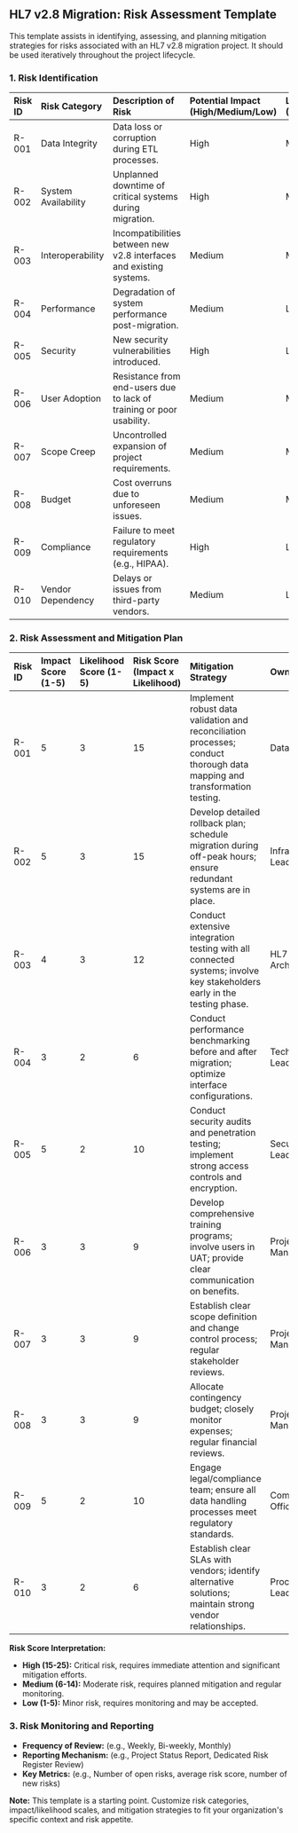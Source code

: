 
## HL7 v2.8 Migration: Risk Assessment Template

This template assists in identifying, assessing, and planning mitigation strategies for risks associated with an HL7 v2.8 migration project. It should be used iteratively throughout the project lifecycle.

### 1. Risk Identification

| Risk ID | Risk Category | Description of Risk | Potential Impact (High/Medium/Low) | Likelihood (High/Medium/Low) |
| :--- | :--- | :--- | :--- | :--- |
| R-001 | Data Integrity | Data loss or corruption during ETL processes. | High | Medium |
| R-002 | System Availability | Unplanned downtime of critical systems during migration. | High | Medium |
| R-003 | Interoperability | Incompatibilities between new v2.8 interfaces and existing systems. | Medium | Medium |
| R-004 | Performance | Degradation of system performance post-migration. | Medium | Low |
| R-005 | Security | New security vulnerabilities introduced. | High | Low |
| R-006 | User Adoption | Resistance from end-users due to lack of training or poor usability. | Medium | Medium |
| R-007 | Scope Creep | Uncontrolled expansion of project requirements. | Medium | Medium |
| R-008 | Budget | Cost overruns due to unforeseen issues. | Medium | Medium |
| R-009 | Compliance | Failure to meet regulatory requirements (e.g., HIPAA). | High | Low |
| R-010 | Vendor Dependency | Delays or issues from third-party vendors. | Medium | Low |

### 2. Risk Assessment and Mitigation Plan

| Risk ID | Impact Score (1-5) | Likelihood Score (1-5) | Risk Score (Impact x Likelihood) | Mitigation Strategy | Owner | Status |
| :--- | :--- | :--- | :--- | :--- | :--- | :--- |
| R-001 | 5 | 3 | 15 | Implement robust data validation and reconciliation processes; conduct thorough data mapping and transformation testing. | Data Lead | Open |
| R-002 | 5 | 3 | 15 | Develop detailed rollback plan; schedule migration during off-peak hours; ensure redundant systems are in place. | Infrastructure Lead | Open |
| R-003 | 4 | 3 | 12 | Conduct extensive integration testing with all connected systems; involve key stakeholders early in the testing phase. | HL7 Architect | Open |
| R-004 | 3 | 2 | 6 | Conduct performance benchmarking before and after migration; optimize interface configurations. | Technical Lead | Open |
| R-005 | 5 | 2 | 10 | Conduct security audits and penetration testing; implement strong access controls and encryption. | Security Lead | Open |
| R-006 | 3 | 3 | 9 | Develop comprehensive training programs; involve users in UAT; provide clear communication on benefits. | Project Manager | Open |
| R-007 | 3 | 3 | 9 | Establish clear scope definition and change control process; regular stakeholder reviews. | Project Manager | Open |
| R-008 | 3 | 3 | 9 | Allocate contingency budget; closely monitor expenses; regular financial reviews. | Project Manager | Open |
| R-009 | 5 | 2 | 10 | Engage legal/compliance team; ensure all data handling processes meet regulatory standards. | Compliance Officer | Open |
| R-010 | 3 | 2 | 6 | Establish clear SLAs with vendors; identify alternative solutions; maintain strong vendor relationships. | Procurement Lead | Open |

**Risk Score Interpretation:**
*   **High (15-25):** Critical risk, requires immediate attention and significant mitigation efforts.
*   **Medium (6-14):** Moderate risk, requires planned mitigation and regular monitoring.
*   **Low (1-5):** Minor risk, requires monitoring and may be accepted.

### 3. Risk Monitoring and Reporting

*   **Frequency of Review:** (e.g., Weekly, Bi-weekly, Monthly)
*   **Reporting Mechanism:** (e.g., Project Status Report, Dedicated Risk Register Review)
*   **Key Metrics:** (e.g., Number of open risks, average risk score, number of new risks)

**Note:** This template is a starting point. Customize risk categories, impact/likelihood scales, and mitigation strategies to fit your organization's specific context and risk appetite.

